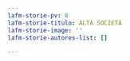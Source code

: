```yaml
---
lafm-storie-pv: 8
lafm-storie-titulo: ALTA SOCIETÁ
lafm-storie-image: ''
lafm-storie-autores-list: []

---
```

